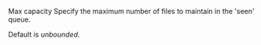 
Max capacity
Specify the maximum number of files to maintain in the 'seen' queue.

Default is <i>unbounded</i>.

